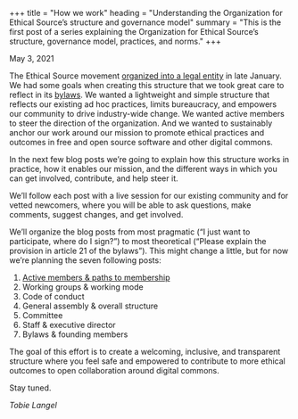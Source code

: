 +++
title = "How we work"
heading = "Understanding the Organization for Ethical Source’s structure and governance model"
summary = "This is the first post of a series explaining the Organization for Ethical Source’s structure, governance model, practices, and norms."
+++

<time>May 3, 2021</time>

The Ethical Source movement [organized into a legal entity](/blog/oes-announcement/) in late January. We had some goals when creating this structure that we took great care to reflect in its [bylaws](/bylaws). We wanted a lightweight and simple structure that reflects our existing ad hoc practices, limits bureaucracy, and empowers our community to drive industry-wide change. We wanted active members to steer the direction of the organization. And we wanted to sustainably anchor our work around our mission to promote ethical practices and outcomes in free and open source software and other digital commons.

In the next few blog posts we’re going to explain how this structure works in practice, how it enables our mission, and the different ways in which you can get involved, contribute, and help steer it.

We’ll follow each post with a live session for our existing community and for vetted newcomers, where you will be able to ask questions, make comments, suggest changes, and get involved.

We’ll organize the blog posts from most pragmatic (“I just want to participate, where do I sign?”) to most theoretical (“Please explain the provision in article 21 of the bylaws”). This might change a little, but for now we’re planning the seven following posts:

1. [Active members & paths to membership](/blog/paths-to-membership)
2. Working groups & working mode
3. Code of conduct
4. General assembly & overall structure
5. Committee
6. Staff & executive director
7. Bylaws & founding members

The goal of this effort is to create a welcoming, inclusive, and transparent structure where you feel safe and empowered to contribute to more ethical outcomes to open collaboration around digital commons.

Stay tuned.

_Tobie Langel_
